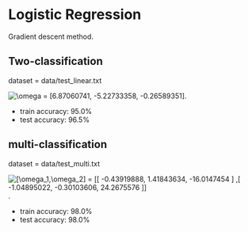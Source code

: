 # Logistic Regression
Gradient descent method.

## Two-classification
dataset = data/test_linear.txt

<img src="https://latex.codecogs.com/gif.latex?\omega&space;=&space;[6.87060741,&space;-5.22733358,&space;-0.26589351]" title="\omega = [6.87060741, -5.22733358, -0.26589351]" />.

+ train accuracy: 95.0%
+ test accuracy: 96.5%

## multi-classification
dataset = data/test_multi.txt

<img src="https://latex.codecogs.com/gif.latex?[\omega_1,\omega_2]&space;=&space;[[&space;-0.43919888,&space;1.41843634,&space;-16.0147454&space;]&space;,[&space;-1.04895022,&space;-0.30103606,&space;24.2675576&space;]]" title="[\omega_1,\omega_2] = [[ -0.43919888, 1.41843634, -16.0147454 ] ,[ -1.04895022, -0.30103606, 24.2675576 ]]" />.

+ train accuracy: 98.0%
+ test accuracy: 98.0%
